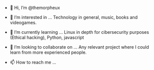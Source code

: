- 👋 Hi, I’m @themorpheux
- 👀 I’m interested in ...
Technology in general, music, books and videogames.

- 🌱 I’m currently learning ...
Linux in depth for cibersecurity purposes (Ethical hacking), Python, javascript

- 💞️ I’m looking to collaborate on ...
Any relevant project where I could learn from more experienced people.

- 📫 How to reach me ...


<!---
themorpheux/themorpheux is a ✨ special ✨ repository because its `README.md` (this file) appears on your GitHub profile.
You can click the Preview link to take a look at your changes.
--->
